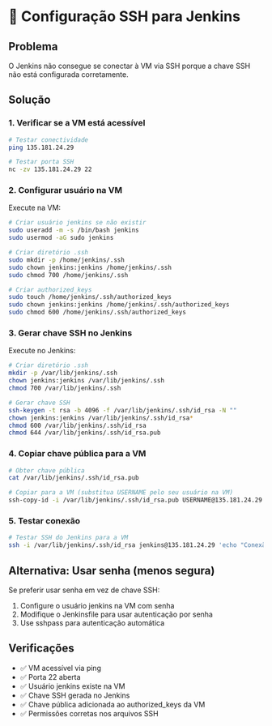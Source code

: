 # 🔑 Configuração SSH para Jenkins

## Problema
O Jenkins não consegue se conectar à VM via SSH porque a chave SSH não está configurada corretamente.

## Solução

### 1. Verificar se a VM está acessível
```bash
# Testar conectividade
ping 135.181.24.29

# Testar porta SSH
nc -zv 135.181.24.29 22
```

### 2. Configurar usuário na VM
Execute na VM:
```bash
# Criar usuário jenkins se não existir
sudo useradd -m -s /bin/bash jenkins
sudo usermod -aG sudo jenkins

# Criar diretório .ssh
sudo mkdir -p /home/jenkins/.ssh
sudo chown jenkins:jenkins /home/jenkins/.ssh
sudo chmod 700 /home/jenkins/.ssh

# Criar authorized_keys
sudo touch /home/jenkins/.ssh/authorized_keys
sudo chown jenkins:jenkins /home/jenkins/.ssh/authorized_keys
sudo chmod 600 /home/jenkins/.ssh/authorized_keys
```

### 3. Gerar chave SSH no Jenkins
Execute no Jenkins:
```bash
# Criar diretório .ssh
mkdir -p /var/lib/jenkins/.ssh
chown jenkins:jenkins /var/lib/jenkins/.ssh
chmod 700 /var/lib/jenkins/.ssh

# Gerar chave SSH
ssh-keygen -t rsa -b 4096 -f /var/lib/jenkins/.ssh/id_rsa -N ""
chown jenkins:jenkins /var/lib/jenkins/.ssh/id_rsa*
chmod 600 /var/lib/jenkins/.ssh/id_rsa
chmod 644 /var/lib/jenkins/.ssh/id_rsa.pub
```

### 4. Copiar chave pública para a VM
```bash
# Obter chave pública
cat /var/lib/jenkins/.ssh/id_rsa.pub

# Copiar para a VM (substitua USERNAME pelo seu usuário na VM)
ssh-copy-id -i /var/lib/jenkins/.ssh/id_rsa.pub USERNAME@135.181.24.29
```

### 5. Testar conexão
```bash
# Testar SSH do Jenkins para a VM
ssh -i /var/lib/jenkins/.ssh/id_rsa jenkins@135.181.24.29 'echo "Conexão SSH OK"'
```

## Alternativa: Usar senha (menos segura)
Se preferir usar senha em vez de chave SSH:

1. Configure o usuário jenkins na VM com senha
2. Modifique o Jenkinsfile para usar autenticação por senha
3. Use sshpass para autenticação automática

## Verificações
- ✅ VM acessível via ping
- ✅ Porta 22 aberta
- ✅ Usuário jenkins existe na VM
- ✅ Chave SSH gerada no Jenkins
- ✅ Chave pública adicionada ao authorized_keys da VM
- ✅ Permissões corretas nos arquivos SSH 